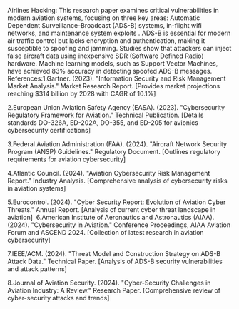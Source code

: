 Airlines Hacking: This research paper examines critical vulnerabilities in modern aviation systems, focusing on three key areas: Automatic Dependent Surveillance-Broadcast (ADS-B) systems, in-flight wifi networks, and maintenance system exploits .
ADS-B is essential for modern air traffic control but lacks encryption and authentication, making it susceptible to spoofing and jamming. Studies show that attackers can inject false aircraft data using inexpensive SDR (Software Defined Radio) hardware. Machine learning models, such as Support Vector Machines, have achieved 83% accuracy in detecting spoofed ADS-B messages.
References:1.Gartner. (2023). "Information Security and Risk Management Market Analysis." Market Research Report. [Provides market projections reaching $314 billion by 2028 with CAGR of 10.1%] 

2.European Union Aviation Safety Agency (EASA). (2023). "Cybersecurity Regulatory Framework for Aviation." Technical Publication. [Details standards DO-326A, ED-202A, DO-355, and ED-205 for avionics cybersecurity certifications] 

3.Federal Aviation Administration (FAA). (2024). "Aircraft Network Security Program (ANSP) Guidelines." Regulatory Document. [Outlines regulatory requirements for aviation cybersecurity] 

4.Atlantic Council. (2024). "Aviation Cybersecurity Risk Management Report." Industry Analysis. [Comprehensive analysis of cybersecurity risks in aviation systems] 

5.Eurocontrol. (2024). "Cyber Security Report: Evolution of Aviation Cyber Threats." Annual Report. [Analysis of current cyber threat landscape in aviation] 
6.American Institute of Aeronautics and Astronautics (AIAA). (2024). "Cybersecurity in Aviation." Conference Proceedings, AIAA Aviation Forum and ASCEND 2024. [Collection of latest research in aviation cybersecurity] 

7.IEEE/ACM. (2024). "Threat Model and Construction Strategy on ADS-B Attack Data." Technical Paper. [Analysis of ADS-B security vulnerabilities and attack patterns] 

8.Journal of Aviation Security. (2024). "Cyber-Security Challenges in Aviation Industry: A Review." Research Paper. [Comprehensive review of cyber-security attacks and trends] 


